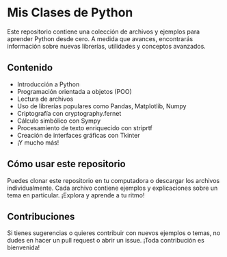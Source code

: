 # Mis Clases de Python

Este repositorio contiene una colección de archivos y ejemplos para aprender Python desde cero. A medida que avances, encontrarás información sobre nuevas librerías, utilidades y conceptos avanzados.

## Contenido

- Introducción a Python
- Programación orientada a objetos (POO)
- Lectura de archivos
- Uso de librerías populares como Pandas, Matplotlib, Numpy
- Criptografía con cryptography.fernet
- Cálculo simbólico con Sympy
- Procesamiento de texto enriquecido con striprtf
- Creación de interfaces gráficas con Tkinter
- ¡Y mucho más!

## Cómo usar este repositorio

Puedes clonar este repositorio en tu computadora o descargar los archivos individualmente. Cada archivo contiene ejemplos y explicaciones sobre un tema en particular. ¡Explora y aprende a tu ritmo!

## Contribuciones

Si tienes sugerencias o quieres contribuir con nuevos ejemplos o temas, no dudes en hacer un pull request o abrir un issue. ¡Toda contribución es bienvenida!
